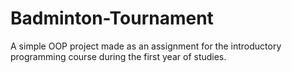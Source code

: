# Badminton-Tournament

A simple OOP project made as an assignment for the introductory programming course during the first year of studies.
